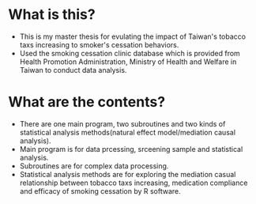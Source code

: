 # What is this?
- This is my master thesis for evulating the impact of Taiwan's tobacco taxs increasing to smoker's cessation behaviors.
- Used the smoking cessation clinic database which is provided from Health Promotion Administration, Ministry of Health and Welfare in Taiwan to conduct data analysis.
# What are the contents?
- There are one main program, two subroutines and two kinds of statistical analysis methods(natural effect model/mediation causal analysis).
- Main program is for data prcessing, srceening sample and statistical analysis.
- Subroutines are for complex data processing.
- Statistical analysis methods are for exploring the mediation casual relationship between tobacco taxs increasing, medication compliance and efficacy of smoking cessation by R software.
